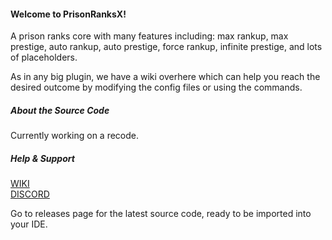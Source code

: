 #### Welcome to PrisonRanksX!

A prison ranks core with many features including: max rankup, max prestige, auto rankup, auto prestige, force rankup, infinite prestige, and lots of placeholders.  
  
As in any big plugin, we have a wiki overhere which can help you reach the desired outcome by modifying the config files or using the commands.  

##### About the Source Code

Currently working on a recode.  

##### Help & Support

[WIKI](https://github.com/TheGaming999/PrisonRanksX/wiki)  
[DISCORD](https://discord.gg/qzkJaMU)

Go to releases page for the latest source code, ready to be imported into your IDE.
